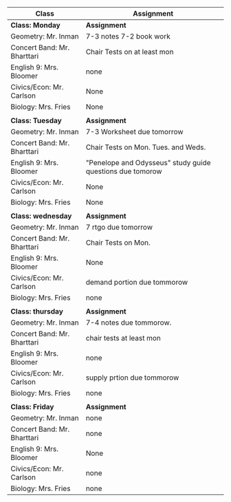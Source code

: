 |Class                        |Assignment                                                  |
|-----------------------------|------------------------------------------------------------|
|**Class: Monday**            |**Assignment**                                              |
| Geometry: Mr. Inman         | 7-3 notes 7-2 book work                                     |
| Concert Band: Mr. Bharttari | Chair Tests on at least mon                        |
| English 9: Mrs. Bloomer     | none  |
| Civics/Econ: Mr. Carlson    | None                                                       |
| Biology: Mrs. Fries         | None                                                       |
|                             |                                                            |
|**Class: Tuesday**           |**Assignment**                                              |
| Geometry: Mr. Inman         | 7-3 Worksheet due tomorrow                                 |
| Concert Band: Mr. Bharttari | Chair Tests on Mon. Tues. and Weds.                        |
| English 9: Mrs. Bloomer     | "Penelope and Odysseus" study guide questions due tomorow  |
| Civics/Econ: Mr. Carlson    | None                                                       |
| Biology: Mrs. Fries         | None                                                       |
|                             |                                                            |
|**Class: wednesday**         |**Assignment**                                              |
| Geometry: Mr. Inman         | 7 rtgo due tomorrow                                                       |
| Concert Band: Mr. Bharttari | Chair Tests on Mon.                         |
| English 9: Mrs. Bloomer     | None                                                       |
| Civics/Econ: Mr. Carlson    | demand portion due tommorow                                 |
| Biology: Mrs. Fries         | none                                    |
|                             |                                                            |
|**Class: thursday**          |**Assignment**                                              |
| Geometry: Mr. Inman         | 7-4 notes due tommorow.                               |
| Concert Band: Mr. Bharttari | chair tests at least mon                                                      |
| English 9: Mrs. Bloomer     | none               |
| Civics/Econ: Mr. Carlson    | supply prtion due tommorow                                 |
| Biology: Mrs. Fries         | none                                                |
|                             |                                                            |
|**Class: Friday**            |**Assignment**                                              |
| Geometry: Mr. Inman         | none          |
| Concert Band: Mr. Bharttari | none                                                      |
| English 9: Mrs. Bloomer     | None                                                       |
| Civics/Econ: Mr. Carlson    | none                                        |
| Biology: Mrs. Fries         | none                                                      |
